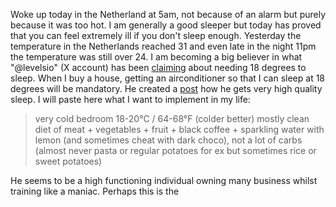 Woke up today in the Netherland at 5am, not because of an alarm but purely because it was too hot. I am generally a good sleeper but today has proved that you can feel extremely ill if you don't sleep enough.
Yesterday the temperature in the Netherlands reached 31 and even late in the night 11pm the temperature was still over 24. 
I am becoming a big believer in what "@levelsio" (X account) has been [claiming](https://x.com/levelsio/status/1804515556269129729) about needing 18 degrees to sleep. When I buy a house, getting an airconditioner so that I can sleep at 18 degrees will be mandatory. 
He created a [post](https://x.com/levelsio/status/1916463913681461480) how he gets very high quality sleep. I will paste here what I want to implement in my life:
> very cold bedroom 18-20°C / 64-68°F (colder better)
>  mostly clean diet of meat + vegetables + fruit + black coffee + sparkling water with lemon (and sometimes cheat with dark choco), not a lot of carbs (almost never pasta or regular potatoes for ex but sometimes rice or sweet potatoes)

He seems to be a high functioning individual owning many business whilst training like a maniac. Perhaps this is the 